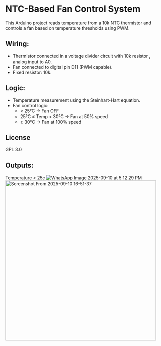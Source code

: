 # NTC-Based Fan Control System

This Arduino project reads temperature from a 10k NTC thermistor and controls a fan based on temperature thresholds using PWM.

## Wiring:
- Thermistor connected in a voltage divider circuit with 10k resistor , analog input to A0.
- Fan connected to digital pin D11 (PWM capable).
- Fixed resistor: 10k.
  
## Logic:
- Temperature measurement using the Steinhart-Hart equation.
- Fan control logic:
  - < 25°C → Fan OFF
  - 25°C ≤ Temp < 30°C → Fan at 50% speed
  - ≥ 30°C → Fan at 100% speed

## License
GPL 3.0

## Outputs: 

  Temperature < 25c
  ![WhatsApp Image 2025-09-10 at 5 12 29 PM](https://github.com/user-attachments/assets/92186e2d-c4ae-428b-901a-38157f3cb2b1)
  <img width="481" height="509" alt="Screenshot From 2025-09-10 16-51-37" src="https://github.com/user-attachments/assets/ef9fc379-f78f-4e1a-81ec-4e09f177fcf8" />

  
